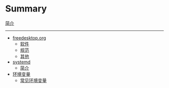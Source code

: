 # Summary

[简介](./introduction.md)

----

- [freedesktop.org](./freedesktop/introduction.md)
  - [软件]()
  - [规范]()
  - [其他]()
- [systemd](./systemd/index.md)
  - [简介](./systemd/introduction.md)
- [环境变量](./environment_variables/index.md)
  - [常见环境变量](./environment_variables/common_variables.md)

